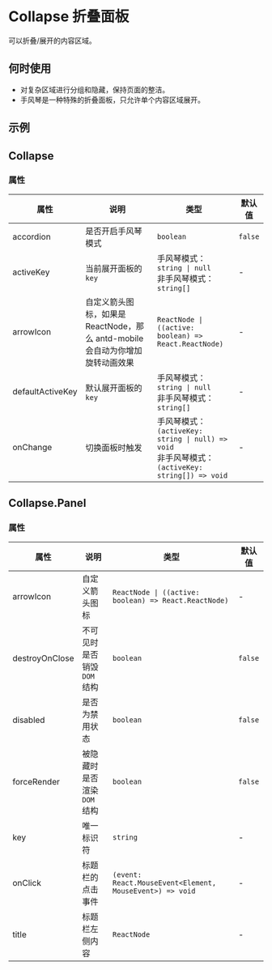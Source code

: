 # Collapse 折叠面板

可以折叠/展开的内容区域。

## 何时使用

- 对复杂区域进行分组和隐藏，保持页面的整洁。
- 手风琴是一种特殊的折叠面板，只允许单个内容区域展开。

## 示例

<code src="./demos/demo1.tsx"></code>

<code src="./demos/demo2.tsx"></code>

## Collapse

### 属性

| 属性 | 说明 | 类型 | 默认值 |
| --- | --- | --- | --- |
| accordion | 是否开启手风琴模式 | `boolean` | `false` |
| activeKey | 当前展开面板的 `key` | 手风琴模式：`string \| null` <br/>非手风琴模式：`string[]` | - |
| arrowIcon | 自定义箭头图标，如果是 ReactNode，那么 antd-mobile 会自动为你增加旋转动画效果 | `ReactNode \| ((active: boolean) => React.ReactNode)` | - |
| defaultActiveKey | 默认展开面板的 `key` | 手风琴模式：`string \| null` <br/>非手风琴模式：`string[]` | - |
| onChange | 切换面板时触发 | 手风琴模式：`(activeKey: string \| null) => void` <br /> 非手风琴模式：`(activeKey: string[]) => void` | - |

## Collapse.Panel

### 属性

| 属性 | 说明 | 类型 | 默认值 |
| --- | --- | --- | --- |
| arrowIcon | 自定义箭头图标 | `ReactNode \| ((active: boolean) => React.ReactNode)` | - |
| destroyOnClose | 不可见时是否销毁 `DOM` 结构 | `boolean` | `false` |
| disabled | 是否为禁用状态 | `boolean` | `false` |
| forceRender | 被隐藏时是否渲染 `DOM` 结构 | `boolean` | `false` |
| key | 唯一标识符 | `string` | - |
| onClick | 标题栏的点击事件 | `(event: React.MouseEvent<Element, MouseEvent>) => void` | - |
| title | 标题栏左侧内容 | `ReactNode` | - |
